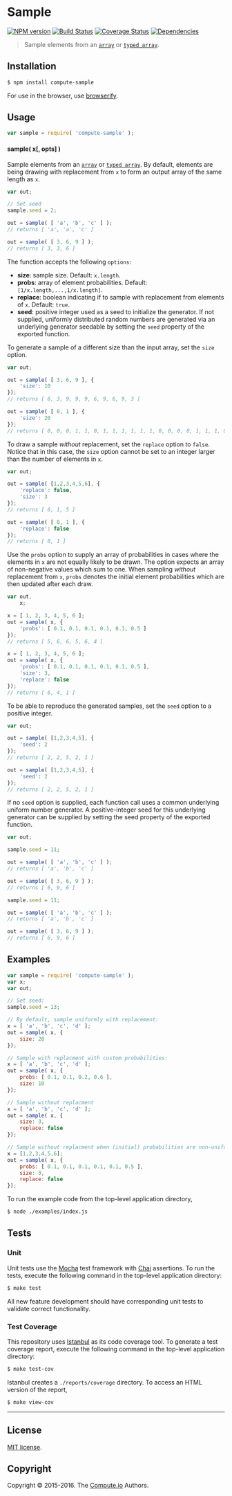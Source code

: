 Sample
===
[![NPM version][npm-image]][npm-url] [![Build Status][travis-image]][travis-url] [![Coverage Status][codecov-image]][codecov-url] [![Dependencies][dependencies-image]][dependencies-url]

> Sample elements from an [`array`](https://developer.mozilla.org/en-US/docs/Web/JavaScript/Reference/Global_Objects/Array) or [`typed array`](https://developer.mozilla.org/en-US/docs/Web/JavaScript/Typed_arrays).


## Installation

``` bash
$ npm install compute-sample
```

For use in the browser, use [browserify](https://github.com/substack/node-browserify).


## Usage

``` javascript
var sample = require( 'compute-sample' );
```

#### sample( x[, opts] )

Sample elements from an [`array`](https://developer.mozilla.org/en-US/docs/Web/JavaScript/Reference/Global_Objects/Array) or [`typed array`](https://developer.mozilla.org/en-US/docs/Web/JavaScript/Typed_arrays). By default, elements are being drawing with replacement from `x` to form an output array of the same length as `x`.

``` javascript
var out;

// Set seed
sample.seed = 2;

out = sample( [ 'a', 'b', 'c' ] );
// returns [ 'a', 'a', 'c' ]

out = sample( [ 3, 6, 9 ] );
// returns [ 3, 3, 6 ]

```

The function accepts the following `options`:

*	__size__: sample size. Default: `x.length`.
*	__probs__: array of element probabilities. Default: `[1/x.length,...,1/x.length]`.
*	__replace__: boolean indicating if to sample with replacement from elements of `x`. Default: `true`.
*	__seed__: positive integer used as a seed to initialize the generator. If not supplied, uniformly distributed random numbers are generated via an underlying generator seedable by setting the `seed` property of the exported function.

To generate a sample of a different size than the input array, set the `size` option.

```javascript
var out;

out = sample( [ 3, 6, 9 ], {
	'size': 10
});
// returns [ 6, 3, 9, 9, 9, 6, 9, 6, 9, 3 ]

out = sample( [ 0, 1 ], {
	'size': 20
});
// returns [ 0, 0, 0, 1, 1, 0, 1, 1, 1, 1, 1, 1, 0, 0, 0, 0, 1, 1, 1, 0 ]

```

To draw a sample *without* replacement, set the `replace` option to `false`. Notice that in this case, the `size` option cannot be set to an integer larger than the number of elements in `x`.

```javascript
var out;

out = sample( [1,2,3,4,5,6], {
	'replace': false,
	'size': 3
});
// returns [ 6, 1, 5 ]

out = sample( [ 0, 1 ], {
	'replace': false
});
// returns [ 0, 1 ]

```

Use the `probs` option to supply an array of probabilities in cases where the elements in `x` are not equally likely to be drawn. The option expects an array of non-negative values which sum to one. When sampling *without* replacement from `x`, `probs` denotes the initial element probabilities which are then updated after each draw.

```javascript
var out,
	x;

x = [ 1, 2, 3, 4, 5, 6 ];
out = sample( x, {
	'probs': [ 0.1, 0.1, 0.1, 0.1, 0.1, 0.5 ]
});
// returns [ 5, 6, 6, 5, 6, 4 ]

x = [ 1, 2, 3, 4, 5, 6 ];
out = sample( x, {
	'probs': [ 0.1, 0.1, 0.1, 0.1, 0.1, 0.5 ],
	'size': 3,
	'replace': false
});
// returns [ 6, 4, 1 ]

```

To be able to reproduce the generated samples, set the `seed` option to a positive integer.

``` javascript
var out;

out = sample( [1,2,3,4,5], {
	'seed': 2
});
// returns [ 2, 2, 5, 2, 1 ]

out = sample( [1,2,3,4,5], {
    'seed': 2
});
// returns [ 2, 2, 5, 2, 1 ]

```

If no `seed` option is supplied, each function call uses a common underlying uniform number generator. A positive-integer seed for this underlying generator can be supplied by setting the seed property of the exported function.

```javascript
var out;

sample.seed = 11;

out = sample( [ 'a', 'b', 'c' ] );
// returns [ 'a', 'b', 'c' ]

out = sample( [ 3, 6, 9 ] );
// returns [ 6, 9, 6 ]

sample.seed = 11;

out = sample( [ 'a', 'b', 'c' ] );
// returns [ 'a', 'b', 'c' ]

out = sample( [ 3, 6, 9 ] );
// returns [ 6, 9, 6 ]

```


## Examples

``` javascript
var sample = require( 'compute-sample' );
var x;
var out;

// Set seed:
sample.seed = 13;

// By default, sample uniformly with replacement:
x = [ 'a', 'b', 'c', 'd' ];
out = sample( x, {
	size: 20
});

// Sample with replacment with custom probabilities:
x = [ 'a', 'b', 'c', 'd' ];
out = sample( x, {
	probs: [ 0.1, 0.1, 0.2, 0.6 ],
	size: 10
});

// Sample without replacment
x = [ 'a', 'b', 'c', 'd' ];
out = sample( x, {
	size: 3,
	replace: false
});

// Sample without replacment when (initial) probabilities are non-uniform
x = [1,2,3,4,5,6];
out = sample( x, {
	probs: [ 0.1, 0.1, 0.1, 0.1, 0.1, 0.5 ],
	size: 3,
	replace: false
});
```

To run the example code from the top-level application directory,

``` bash
$ node ./examples/index.js
```


## Tests

### Unit

Unit tests use the [Mocha](http://mochajs.org/) test framework with [Chai](http://chaijs.com) assertions. To run the tests, execute the following command in the top-level application directory:

``` bash
$ make test
```

All new feature development should have corresponding unit tests to validate correct functionality.


### Test Coverage

This repository uses [Istanbul](https://github.com/gotwarlost/istanbul) as its code coverage tool. To generate a test coverage report, execute the following command in the top-level application directory:

``` bash
$ make test-cov
```

Istanbul creates a `./reports/coverage` directory. To access an HTML version of the report,

``` bash
$ make view-cov
```


---
## License

[MIT license](http://opensource.org/licenses/MIT).


## Copyright

Copyright &copy; 2015-2016. The [Compute.io](https://github.com/compute-io) Authors.


[npm-image]: http://img.shields.io/npm/v/distributions-sample.svg
[npm-url]: https://npmjs.org/package/distributions-sample

[travis-image]: http://img.shields.io/travis/compute-io/sample/master.svg
[travis-url]: https://travis-ci.org/compute-io/sample

[codecov-image]: https://img.shields.io/codecov/c/github/compute-io/sample/master.svg
[codecov-url]: https://codecov.io/github/compute-io/sample?branch=master

[dependencies-image]: http://img.shields.io/david/compute-io/sample.svg
[dependencies-url]: https://david-dm.org/compute-io/sample

[dev-dependencies-image]: http://img.shields.io/david/dev/compute-io/sample.svg
[dev-dependencies-url]: https://david-dm.org/dev/compute-io/sample

[github-issues-image]:  http://img.shields.io/github/issues/compute-io/sample.svg
[github-issues-url]: https://github.com/compute-io/sample/issues
